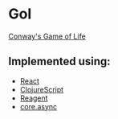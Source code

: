 Gol
===

[Conway's Game of Life](http://en.wikipedia.org/wiki/Conway's_Game_of_Life)

Implemented using:
---
 * [React](facebook.github.io/react/)
 * [ClojureScript](https://github.com/clojure/clojurescript)
 * [Reagent](https://github.com/holmsand/reagent)
 * [core.async](https://github.com/clojure/core.async)
